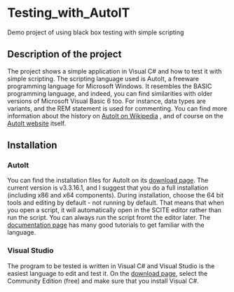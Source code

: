 # Testing_with_AutoIT
 Demo project of using black box testing with simple scripting

## Description of the project
The project shows a simple application in Visual C# and how to test it with simple scripting. The scripting language used is AutoIt, a freeware programming language for Microsoft Windows. It resembles the BASIC programming language, and indeed, you can find similarities with older versions of Microsoft Visual Basic 6 too. For instance, data types are variants, and the REM statement is used for commenting. You can find more information about the history on [AutoIt on Wikipedia](https://en.wikipedia.org/wiki/AutoIt) , and of course on the [AutoIt website](https://www.autoitscript.com/site/) itself.

## Installation
### AutoIt
You can find the installation files for AutoIt on its [download page](https://www.autoitscript.com/site/autoit/downloads/). The current version is v3.3.16.1, and I suggest that you do a full installation (including x86 and x64 components). During installation, choose the 64 bit tools and editing by default - not running by default. That means that when you open a script, it will automatically open in the SCITE editor rather than run the script. You can always run the script fromt the editor later. The [documentation page](https://www.autoitscript.com/autoit3/docs/) has many good tutorials to get familiar with the language.   
### Visual Studio
The program to be tested is written in Visual C# and Visual Studio is the easiest language to edit and test it. On the [download page](https://visualstudio.microsoft.com/downloads/), select the Community Edition (free) and make sure that you install Visual C#. 
